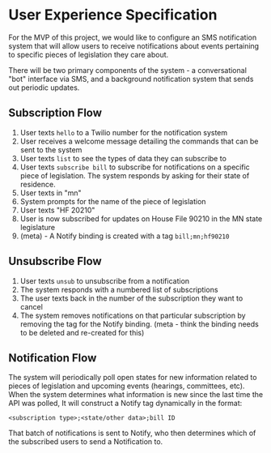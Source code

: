 # User Experience Specification

For the MVP of this project, we would like to configure an SMS notification system that will allow users to receive notifications about events pertaining to specific pieces of legislation they care about.

There will be two primary components of the system - a conversational "bot" interface via SMS, and a background notification system that sends out periodic updates.

## Subscription Flow

1. User texts `hello` to a Twilio number for the notification system
1. User receives a welcome message detailing the commands that can be sent to the system
1. User texts `list` to see the types of data they can subscribe to
1. User texts `subscribe bill` to subscribe for notifications on a specific piece of legislation. The system responds by asking for their state of residence.
1. User texts in "mn"
1. System prompts for the name of the piece of legislation
1. User texts "HF 20210"
1. User is now subscribed for updates on House File 90210 in the MN state legislature
1. (meta) - A Notify binding is created with a tag `bill;mn;hf90210`

## Unsubscribe Flow

1. User texts `unsub` to unsubscribe from a notification
2. The system responds with a numbered list of subscriptions
1. The user texts back in the number of the subscription they want to cancel
1. The system removes notifications on that particular subscription by removing the tag for the Notify binding. (meta - think the binding needs to be deleted and re-created for this)

## Notification Flow

The system will periodically poll open states for new information related to pieces of legislation and upcoming events (hearings, committees, etc). When the system determines what information is new since the last time the API was polled, It will construct a Notify tag dynamically in the format:

```
<subscription type>;<state/other data>;bill ID
```

That batch of notifications is sent to Notify, who then determines which of the subscribed users to send a Notification to.